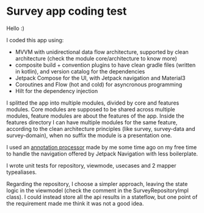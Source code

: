 # Survey app coding test
Hello :) 

I coded this app using:

- MVVM with unidirectional data flow architecture, supported by clean architecture (check the module core/architecture to know more)
- composite build + convention plugins to have clean gradle files (written in kotlin), and version catalog for the dependencies
- Jetpack Compose for the UI, with Jetpack navigation and Material3
- Coroutines and Flow (hot and cold) for asyncronous programming
- Hilt for the dependency injection

I splitted the app into multiple modules, divided by core and features modules. Core modules are supposed to be shared across multiple modules, 
feature modules are about the features of the app. Inside the features directory I can have multiple modules for the same feature, according to
the clean architecture principles (like survey, survey-data and survey-domain), when no suffix the module is a presentation one.

I used an [annotation processor](https://medium.com/@simone.cascino1984/jetpack-compose-navigation-autogenerate-sealed-classes-for-your-destinations-dfd53ce0bf8d) made by me some time ago on my free time to handle the navigation offered by Jetpack Navigation with less boilerplate. 

I wrote unit tests for repository, viewmode, usecases and 2 mapper typealiases.

Regarding the repository, I choose a simpler approach, leaving the state logic in the viewmodel (check the comment in the SurveyRepositoryImpl class). I could instead store all the api results in a stateflow, but one point of the requirement made me think it was not a good idea.
